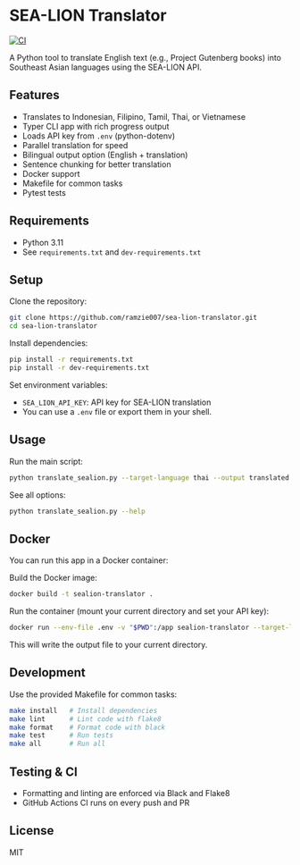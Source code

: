 # SEA-LION Translator
[![CI](https://github.com/ramzie007/sea-translator/actions/workflows/ci.yml/badge.svg)](https://github.com/ramzie007/sea-translator/actions/workflows/ci.yml)

A Python tool to translate English text (e.g., Project Gutenberg books) into Southeast Asian languages using the SEA-LION API.

## Features
- Translates to Indonesian, Filipino, Tamil, Thai, or Vietnamese
- Typer CLI app with rich progress output
- Loads API key from `.env` (python-dotenv)
- Parallel translation for speed
- Bilingual output option (English + translation)
- Sentence chunking for better translation
- Docker support
- Makefile for common tasks
- Pytest tests

## Requirements
- Python 3.11
- See `requirements.txt` and `dev-requirements.txt`

## Setup
Clone the repository:
```sh
git clone https://github.com/ramzie007/sea-lion-translator.git
cd sea-lion-translator
```
Install dependencies:
```sh
pip install -r requirements.txt
pip install -r dev-requirements.txt
```
Set environment variables:
- `SEA_LION_API_KEY`: API key for SEA-LION translation
- You can use a `.env` file or export them in your shell.

## Usage
Run the main script:
```sh
python translate_sealion.py --target-language thai --output translated.txt
```
See all options:
```sh
python translate_sealion.py --help
```

## Docker
You can run this app in a Docker container:

Build the Docker image:
```sh
docker build -t sealion-translator .
```
Run the container (mount your current directory and set your API key):
```sh
docker run --env-file .env -v "$PWD":/app sealion-translator --target-language thai --output /app/translated.txt
```
This will write the output file to your current directory.

## Development
Use the provided Makefile for common tasks:
```sh
make install   # Install dependencies
make lint      # Lint code with flake8
make format    # Format code with black
make test      # Run tests
make all       # Run all
```

## Testing & CI
- Formatting and linting are enforced via Black and Flake8
- GitHub Actions CI runs on every push and PR

## License
MIT

